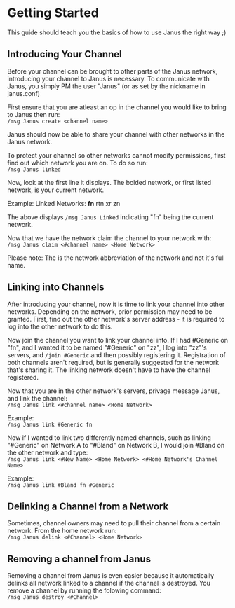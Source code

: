 Getting Started
===============

This guide should teach you the basics of how to use Janus the right way ;)


Introducing Your Channel
------------------------

Before your channel can be brought to other parts of the Janus network, introducing your channel to Janus is necessary. To communicate with Janus, you simply PM the user "Janus" (or as set by the nickname in janus.conf)

First ensure that you are atleast an op in the channel you would like to bring to Janus then run:  
`/msg Janus create <channel name>`

Janus should now be able to share your channel with other networks in the Janus network.

To protect your channel so other networks cannot modify permissions, first find out which network you are on. To do so run:  
`/msg Janus linked`

Now, look at the first line it displays. The bolded network, or first listed network, is your current network.

Example:  Linked Networks:	**fn**		rtn xr zn  

The above displays `/msg Janus Linked` indicating "fn" being the current network.

Now that we have the network claim the channel to your network with:  
`/msg Janus claim <#channel name> <Home Network>`

Please note: The <Home Network> is the network abbreviation of the network and not it's full name.


Linking into Channels
---------------------

After introducing your channel, now it is time to link your channel into other networks. Depending on the network, prior permission may need to be granted. First, find out the other network's server address - it is required to log into the other network to do this.

Now join the channel you want to link your channel into. If I had #Generic on "fn", and I wanted it to be named "#Generic" on "zz", I log into "zz"'s servers, and `/join #Generic` and then possibly registering it. Registration of both channels aren't required, but is generally suggested for the network that's sharing it. The linking network doesn't have to have the channel registered.

Now that you are in the other network's servers, privage message Janus, and link the channel:  
`/msg Janus link <#channel name> <Home Network>`

Example:  
`/msg Janus link #Generic fn`

Now if I wanted to link two differently named channels, such as linking "#Generic" on Network A to "#Bland" on Network B, I would join #Bland on the other network and type:  
`/msg Janus link <#New Name> <Home Network> <#Home Network's Channel Name>`

Example:  
`/msg Janus link #Bland fn #Generic`  


Delinking a Channel from a Network
-----------------------------------

Sometimes, channel owners may need to pull their channel from a certain network. From the home network run:  
`/msg Janus delink <#Channel> <Home Network>`


Removing a channel from Janus
-----------------------------

Removing a channel from Janus is even easier because it automatically delinks all network linked to a channel if the channel is destroyed. You remove a channel by running the folowing command:  
`/msg Janus destroy <#Channel>`